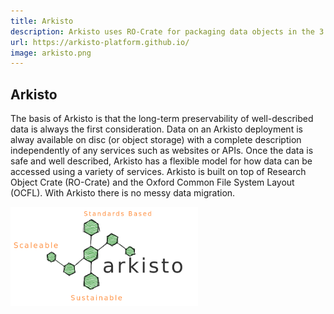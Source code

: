 ```yaml
---
title: Arkisto
description: Arkisto uses RO-Crate for packaging data objects in the 3 uses cases described below, Modern PARADISEC, UTS Research Data Repository and UTS Cultural Datasets. As part of these use-cases they have been developing or enhancing their tooling to facilitate their use of RO-Crate
url: https://arkisto-platform.github.io/
image: arkisto.png
---
```

## Arkisto

The basis of Arkisto is that the long-term preservability of well-described data is always the first consideration.
Data on an Arkisto deployment is alway available on disc (or object storage) with a complete description independently of any services such as websites or APIs. Once the data is safe and well described, Arkisto has a flexible model for how data can be accessed using a variety of services.
Arkisto is built on top of Research Object Crate (RO-Crate) and the Oxford Common File System Layout (OCFL).
With Arkisto there is no messy data migration.

<img src="../../assets/img/arkisto.png" width="300px">